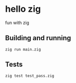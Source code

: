# hello zig
fun with zig

## Building and running
`zig run main.zig`
## Tests
`zig test test_pass.zig`